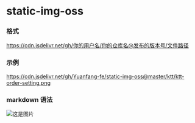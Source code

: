 # static-img-oss

### 格式
https://cdn.jsdelivr.net/gh/你的用户名/你的仓库名@发布的版本号/文件路径

### 示例
https://cdn.jsdelivr.net/gh/Yuanfang-fe/static-img-oss@master/ktt/ktt-order-setting.png

### markdown 语法
![这是图片](https://cdn.jsdelivr.net/gh/Yuanfang-fe/static-img-oss@master/ktt/ktt-order-setting.png "xxx")